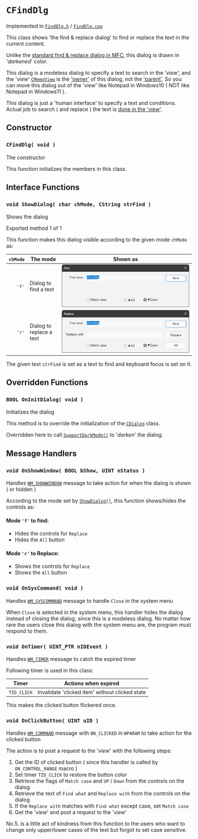 # `CFindDlg`

Implemented in [`FindDlg.h`](../../MemoPad/MemoPad/FindDlg.h) / [`FindDlg.cpp`](../../MemoPad/MemoPad/FindDlg.cpp)

This class shows 'the find & replace dialog' to find or replace the text in the current content.

Unlike the
[standard find & replace dialog in MFC](https://learn.microsoft.com/en-us/cpp/mfc/reference/cfindreplacedialog-class),
this dialog is drawn in '*darkened*' color.

This dialog is a modeless dialog to specify a text to search in the '*view*',
and the '*view*' [`CMemoView`](CMemoView.md)
is the ['owner'](https://learn.microsoft.com/en-us/cpp/mfc/reference/cwnd-class#setowner)
of this dialog, not the ['parent'](https://learn.microsoft.com/en-us/cpp/mfc/reference/cwnd-class#setparent).
So you can move this dialog out of the '*view*' like Notepad in Windows10 ( NOT like Notepad in Windows11 ).

This dialog is just a 'human interface' to specify a text and conditions.
Actual job to search ( and replace ) the text is
[done in the '*view*'](CMemoView.md#lresult-onfind-wparam-wparam-lparam-lparam-).



## Constructor


### `CFindDlg( void )`

The constructor

This function initializes the members in this class.



## Interface Functions


### `void ShowDialog( char chMode, CString strFind )`

Shows the dialog

Exported method 1 of 1

This function makes this dialog visible according to the given mode `chMode` as:

| `chMode`	| The mode			| Shown as	|
| ---:		| ---				| --		|
| `'f'`		| Dialog to<br>find a text		|<picture><source media="(prefers-color-scheme: dark)" srcset="FindInTheDark.png"><source media="(prefers-color-scheme: light)" srcset="FindInTheLight.png"><img alt="Snapshot" src="FindInTheLight.png"></picture>	|
| `'r'`		| Dialog to<br>replace a text	|<picture><source media="(prefers-color-scheme: dark)" srcset="ReplaceInTheDark.png"><source media="(prefers-color-scheme: light)" srcset="ReplaceInTheLight.png"><img alt="Snapshot" src="ReplaceInTheLight.png"></picture>	|

The given text `strFind` is set as a text to find
and keyboard focus is set on it.



## Overridden Functions


### `BOOL OnInitDialog( void )`

Initializes the dialog

This method is to override the initialization of the
[`CDialog`](https://learn.microsoft.com/en-us/cpp/mfc/reference/cdialog-class)
class.

Overridden here to call
[`SupportDarkMode()`](CMainFrame.md#supportdarkmode-hwnd-)
to '*darken*' the dialog.



## Message Handlers


### `void OnShowWindow( BOOL bShow, UINT nStatus )`

Handles [`WM_SHOWWINDOW`](https://learn.microsoft.com/en-us/windows/win32/winmsg/wm-showwindow)
message to take action for when the dialog is shown ( or hidden )

According to the mode set by [`ShowDialog()`](#void-showdialog-char-chmode-cstring-strfind-),
this function shows/hides the controls as:

#### Mode `'f'` to find:

* Hides the controls for `Replace`
* Hides the `All` button

#### Mode `'r'` to Replace:

* Shows the controls for `Replace`
* Shows the `All` button


### `void OnSysCommand( void )`

Handles [`WM_SYSCOMMAND`](https://learn.microsoft.com/en-us/windows/win32/menurc/wm-syscommand)
message to handle `Close` in the system menu

When `Close` is selected in the system menu, this handler hides the dialog instead of closing the dialog,
since this is a modeless dialog.
No matter how rare the users close this dialog with the system menu are,
the program must respond to them.


### `void OnTimer( UINT_PTR nIDEvent )`

Handles [`WM_TIMER`](https://learn.microsoft.com/en-us/windows/win32/winmsg/wm-timer)
message to catch the expired timer

Following timer is used in this class:

| Timer		| Actions when expired					|
| ---		| ---							|
| `TID_CLICK`	| Invalidate 'clicked item' without clicked state	|

This makes the clicked button flickered once.


### `void OnClickButton( UINT uID )`

Handles [`WM_COMMAND`](https://learn.microsoft.com/en-us/windows/win32/menurc/wm-command)
message with `BN_CLICKED` in `WPARAM`
to take action for the clicked button

The action is to post a request to the '*view*' with the following steps:

1. Get the ID of clicked button ( since this handler is called by `ON_CONTROL_RANGE` macro )
1. Set timer `TID_CLICK` to restore the button color
1. Retrieve the flags of `Match case` and `UP` / `Down` from the controls on the dialog
1. Retrieve the text of `Find what` and `Replace with` from the controls on the dialog
1. If the `Replace with` matches with `Find what` except case, set `Match case`
1. Get the '*view*' and post a request to the '*view*'

No.5. is a little act of kindness from this function to the users
who want to change only upper/lower cases of the text but forgot to set case sensitive.
